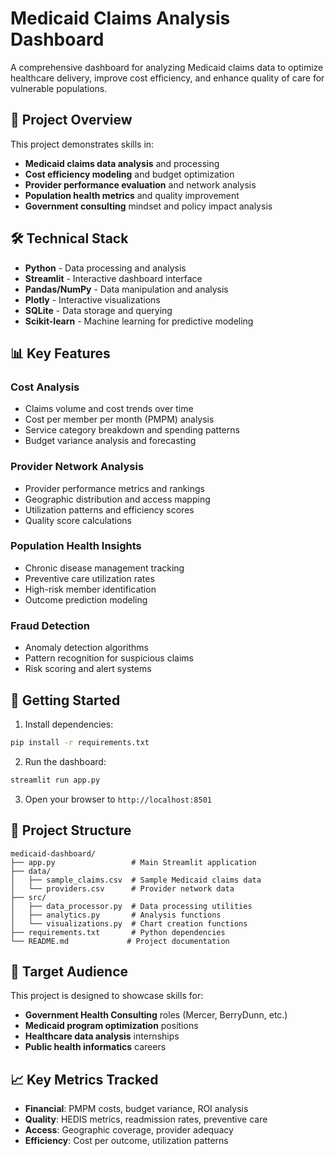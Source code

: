 # Medicaid Claims Analysis Dashboard

A comprehensive dashboard for analyzing Medicaid claims data to optimize healthcare delivery, improve cost efficiency, and enhance quality of care for vulnerable populations.

## 🎯 Project Overview

This project demonstrates skills in:
- **Medicaid claims data analysis** and processing
- **Cost efficiency modeling** and budget optimization
- **Provider performance evaluation** and network analysis
- **Population health metrics** and quality improvement
- **Government consulting** mindset and policy impact analysis

## 🛠️ Technical Stack

- **Python** - Data processing and analysis
- **Streamlit** - Interactive dashboard interface
- **Pandas/NumPy** - Data manipulation and analysis
- **Plotly** - Interactive visualizations
- **SQLite** - Data storage and querying
- **Scikit-learn** - Machine learning for predictive modeling

## 📊 Key Features

### Cost Analysis
- Claims volume and cost trends over time
- Cost per member per month (PMPM) analysis
- Service category breakdown and spending patterns
- Budget variance analysis and forecasting

### Provider Network Analysis
- Provider performance metrics and rankings
- Geographic distribution and access mapping
- Utilization patterns and efficiency scores
- Quality score calculations

### Population Health Insights
- Chronic disease management tracking
- Preventive care utilization rates
- High-risk member identification
- Outcome prediction modeling

### Fraud Detection
- Anomaly detection algorithms
- Pattern recognition for suspicious claims
- Risk scoring and alert systems

## 🚀 Getting Started

1. Install dependencies:
```bash
pip install -r requirements.txt
```

2. Run the dashboard:
```bash
streamlit run app.py
```

3. Open your browser to `http://localhost:8501`

## 📁 Project Structure

```
medicaid-dashboard/
├── app.py                 # Main Streamlit application
├── data/
│   ├── sample_claims.csv  # Sample Medicaid claims data
│   └── providers.csv      # Provider network data
├── src/
│   ├── data_processor.py  # Data processing utilities
│   ├── analytics.py       # Analysis functions
│   └── visualizations.py  # Chart creation functions
├── requirements.txt       # Python dependencies
└── README.md             # Project documentation
```

## 🎯 Target Audience

This project is designed to showcase skills for:
- **Government Health Consulting** roles (Mercer, BerryDunn, etc.)
- **Medicaid program optimization** positions
- **Healthcare data analysis** internships
- **Public health informatics** careers

## 📈 Key Metrics Tracked

- **Financial**: PMPM costs, budget variance, ROI analysis
- **Quality**: HEDIS metrics, readmission rates, preventive care
- **Access**: Geographic coverage, provider adequacy
- **Efficiency**: Cost per outcome, utilization patterns
